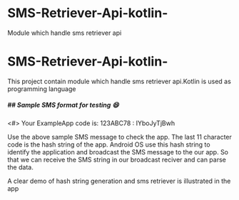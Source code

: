 # SMS-Retriever-Api-kotlin-
Module which handle sms retriever api
# SMS-Retriever-Api-kotlin-
This project contain module which handle sms retriever api.Kotlin is used as programming language

##### ## Sample SMS format for testing 😄
<#> Your ExampleApp code is: 123ABC78 : IYboJyTjBwh

Use the above sample SMS message to check the app.
The last 11 character code is the hash string of the app. Android OS use this hash string to identify the application and broadcast the SMS message to the our app. So that we can receive the SMS string in our broadcast reciver and can parse the data.

A clear demo of hash string generation and sms retriever is illustrated in the app

